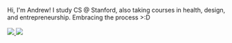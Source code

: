 <!-- <img src="src/banner-github-profile.png"> -->

<p>Hi, I'm Andrew! I study CS @ Stanford, also taking courses in health, design, and entrepreneurship. Embracing the process >:D </p>

<p align="left" style="margin-top:1rem;">
    <a href="https://instagram.com/drewsungg" target="_blank" rel="noopener">
        <img src="https://img.shields.io/badge/Instagram-E4405F?style=for-the-badge&logo=instagram&logoColor=FFF">
    </a>
    <a href="https://linkedin.com/in/drewsungg/" target="_blank" rel="noopener">
        <img src="https://img.shields.io/badge/Linkedin-0A66C2?style=for-the-badge&logo=linkedin&logoColor=FFF">
    </a>
</p>

